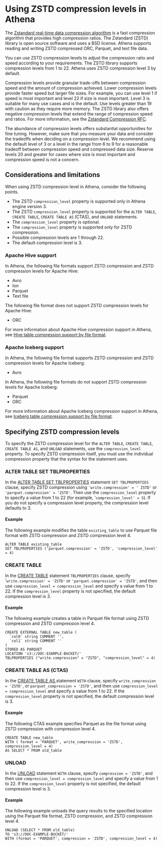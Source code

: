 # Using ZSTD compression levels in Athena<a name="compression-support-zstd-levels"></a>

The [Zstandard real\-time data compression algorithm](http://facebook.github.io/zstd/) is a fast compression algorithm that provides high compression ratios\. The Zstandard \(ZSTD\) library is open source software and uses a BSD license\. Athena supports reading and writing ZSTD compressed ORC, Parquet, and text file data\.

You can use ZSTD compression levels to adjust the compression ratio and speed according to your requirements\. The ZSTD library supports compression levels from 1 to 22\. Athena uses ZSTD compression level 3 by default\.

Compression levels provide granular trade\-offs between compression speed and the amount of compression achieved\. Lower compression levels provide faster speed but larger file sizes\. For example, you can use level 1 if speed is most important and level 22 if size is most important\. Level 3 is suitable for many use cases and is the default\. Use levels greater than 19 with caution as they require more memory\. The ZSTD library also offers negative compression levels that extend the range of compression speed and ratios\. For more information, see the [Zstandard Compression RFC](https://datatracker.ietf.org/doc/html/rfc8478)\.

The abundance of compression levels offers substantial opportunities for fine tuning\. However, make sure that you measure your data and consider the tradeoffs when deciding on a compression level\. We recommend using the default level of 3 or a level in the range from 6 to 9 for a reasonable tradeoff between compression speed and compressed data size\. Reserve levels 20 and greater for cases where size is most important and compression speed is not a concern\.

## Considerations and limitations<a name="compression-support-zstd-levels-considerations-and-limitations"></a>

When using ZSTD compression level in Athena, consider the following points\.
+ The ZSTD `compression_level` property is supported only in Athena engine version 3\.
+ The ZSTD `compression_level` property is supported for the `ALTER TABLE`, `CREATE TABLE`, `CREATE TABLE AS` \(CTAS\), and `UNLOAD` statements\.
+ The `compression_level` property is optional\.
+ The `compression_level` property is supported only for ZSTD compression\.
+ Possible compression levels are 1 through 22\.
+ The default compression level is 3\.

### Apache Hive support<a name="compression-support-zstd-levels-apache-hive-support"></a>

In Athena, the following file formats support ZSTD compression and ZSTD compression levels for Apache Hive:
+ Avro
+ Ion
+ Parquet
+ Text file

The following file format does not support ZSTD compression levels for Apache Hive:
+ ORC

For more information about Apache Hive compression support in Athena, see [Hive table compression support by file format](compression-support-hive.md)\.

### Apache Iceberg support<a name="compression-support-zstd-levels-apache-iceberg-support"></a>

In Athena, the following file format supports ZSTD compression and ZSTD compression levels for Apache Iceberg:
+ Avro

In Athena, the following file formats do not support ZSTD compression levels for Apache Iceberg:
+ Parquet
+ ORC

For more information about Apache Iceberg compression support in Athena, see [Iceberg table compression support by file format](compression-support-iceberg.md)\.

## Specifying ZSTD compression levels<a name="compression-support-zstd-levels-specifying"></a>

To specify the ZSTD compression level for the `ALTER TABLE`, `CREATE TABLE`, `CREATE TABLE AS`, and `UNLOAD` statements, use the `compression_level` property\. To specify ZSTD compression itself, you must use the individual compression property that the syntax for the statement uses\.

### ALTER TABLE SET TBLPROPERTIES<a name="compression-support-zstd-levels-alter-table"></a>

In the [ALTER TABLE SET TBLPROPERTIES](alter-table-set-tblproperties.md) statement `SET TBLPROPERTIES` clause, specify ZSTD compression using `'write.compression' = ' ZSTD'` or `'parquet.compression' = 'ZSTD'`\. Then use the `compression_level` property to specify a value from 1 to 22 \(for example, '`compression_level' = 5`\)\. If you do not specify a compression level property, the compression level defaults to 3\.

#### Example<a name="compression-support-zstd-levels-alter-table-example"></a>

The following example modifies the table `existing_table` to use Parquet file format with ZSTD compression and ZSTD compression level 4\.

```
ALTER TABLE existing_table 
SET TBLPROPERTIES ('parquet.compression' = 'ZSTD', 'compression_level' = 4)
```

### CREATE TABLE<a name="compression-support-zstd-levels-create-table"></a>

In the [CREATE TABLE](create-table.md) statement `TBLPROPERTIES` clause, specify '`write.compression' = 'ZSTD'` or `'parquet.compression' = 'ZSTD'`, and then use `compression_level = compression_level` and specify a value from 1 to 22\. If the `compression_level` property is not specified, the default compression level is 3\.

#### Example<a name="compression-support-zstd-levels-create-table-example"></a>

The following example creates a table in Parquet file format using ZSTD compression and ZSTD compression level 4\.

```
CREATE EXTERNAL TABLE new_table ( 
  `col0` string COMMENT '', 
  `col1` string COMMENT '' 
) 
STORED AS PARQUET 
LOCATION 's3://DOC-EXAMPLE-BUCKET/' 
TBLPROPERTIES ("write.compression" = "ZSTD", "compression_level" = 4)
```

### CREATE TABLE AS \(CTAS\)<a name="compression-support-zstd-levels-ctas"></a>

In the [ CREATE TABLE AS ](create-table-as.md) statement `WITH` clause, specify `write_compression = 'ZSTD'`, or `parquet_compression = 'ZSTD'`, and then use `compression_level = compression_level` and specify a value from 1 to 22\. If the `compression_level` property is not specified, the default compression level is 3\.

#### Example<a name="compression-support-zstd-levels-ctas-example"></a>

The following CTAS example specifies Parquet as the file format using ZSTD compression with compression level 4\.

```
CREATE TABLE new_table  
WITH ( format = 'PARQUET', write_compression = 'ZSTD', compression_level = 4)  
AS SELECT * FROM old_table
```

### UNLOAD<a name="compression-support-zstd-levels-unload"></a>

In the [UNLOAD](unload.md) statement `WITH` clause, specify `compression = 'ZSTD'`, and then use `compression_level = compression_level` and specify a value from 1 to 22\. If the `compression_level` property is not specified, the default compression level is 3\.

#### Example<a name="compression-support-zstd-levels-unload-example"></a>

The following example unloads the query results to the specified location using the Parquet file format, ZSTD compression, and ZSTD compression level 4\.

```
UNLOAD (SELECT * FROM old_table) 
TO 's3://DOC-EXAMPLE-BUCKET/' 
WITH (format = 'PARQUET', compression = 'ZSTD', compression_level = 4)
```